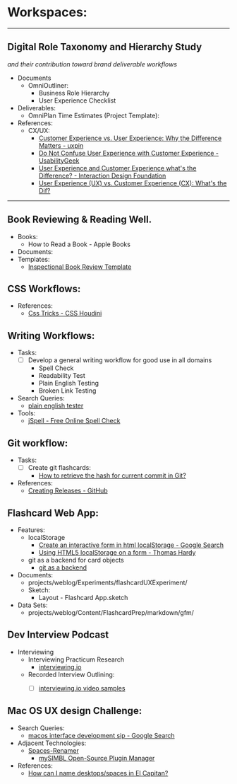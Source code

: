 # Workspaces:

***
## Digital Role Taxonomy and Hierarchy Study
*and their contribution toward brand deliverable workflows*

- Documents
    + OmniOutliner:
        * Business Role Hierarchy
        * User Experience Checklist
- Deliverables:
    + OmniPlan Time Estimates (Project Template):
- References:
    + CX/UX:
        * [Customer Experience vs. User Experience: Why the Difference Matters - uxpin]
        * [Do Not Confuse User Experience with Customer Experience - UsabilityGeek]
        * [User Experience and Customer Experience what's the Difference? - Interaction Design Foundation]
        * [User Experience (UX) vs. Customer Experience (CX): What's the Dif?]

[Customer Experience vs. User Experience: Why the Difference Matters - uxpin]: https://www.uxpin.com/studio/blog/customer-experience-vs-user-experience-why-the-difference-matters/

[Do Not Confuse User Experience with Customer Experience - UsabilityGeek]: https://usabilitygeek.com/confuse-user-experience-customer-experience/

[User Experience and Customer Experience what's the Difference? - Interaction Design Foundation]: https://www.interaction-design.org/literature/article/user-experience-and-customer-experience-what-s-the-difference

[User Experience (UX) vs. Customer Experience (CX): What's the Dif?]: https://digital.gov/2014/07/07/user-experience-ux-vs-customer-experience-cx-whats-the-dif/


***
## Book Reviewing & Reading Well.

- Books:
    + How to Read a Book - Apple Books
- Documents:
- Templates:
    + [Inspectional Book Review Template]



[Inspectional Book Review Template]: projects/weblog/Content/BookStudies/InspectionalBookReviewTemplate.md

## CSS Workflows:
- References:
    + [Css Tricks - CSS Houdini]

[Css Tricks - CSS Houdini]: https://css-tricks.com/css-houdini-could-change-the-way-we-write-and-manage-css/

## Writing Workflows:
- Tasks:
    - [ ] Develop a general writing workflow for good use in all domains
        * Spell Check
        * Readability Test
        * Plain English Testing
        * Broken Link Testing

- Search Queries:
    + [plain english tester]
- Tools:
    + [jSpell - Free Online Spell Check]

[plain english tester]: https://www.google.com/search?q=plain+english+tester&oq=plain+english+tester&aqs=chrome..69i57.12744j0j1&sourceid=chrome&ie=UTF-8

[jSpell - Free Online Spell Check]: https://www.jspell.com/public-spell-checker.html

## Git workflow:
- Tasks:
    - [ ] Create git flashcards:
        * [How to retrieve the hash for current commit in Git?]
- References:
    + [Creating Releases - GitHub]

[How to retrieve the hash for current commit in Git?]: https://stackoverflow.com/questions/949314/how-to-retrieve-the-hash-for-the-current-commit-in-git 

[Creating Releases - GitHub]: https://help.github.com/en/articles/creating-releases

## Flashcard Web App:
- Features:
    + localStorage
        * [Create an interactive form in html localStorage - Google Search]
        * [Using HTML5 localStorage on a form - Thomas Hardy]
    + git as a backend for card objects
        * [git as a backend]
- Documents:
    + projects/weblog/Experiments/flashcardUXExperiment/
    + Sketch:
        * Layout - Flashcard App.sketch
- Data Sets:
    + projects/weblog/Content/FlashcardPrep/markdown/gfm/


[Using HTML5 localStorage on a form - Thomas Hardy]: http://www.thomashardy.me.uk/using-html5-localstorage-on-a-form

[Create an interactive form in html localStorage - Google Search]: https://www.google.com/search?ei=uY-dXKCHDonDjgTu8ZSQBg&q=create+an+interactive+form+in+html+localstorage&oq=create+an+interactive+form+in+html+localstorage&gs_l=psy-ab.3..33i299j33i160.106885.112026..112482...0.0..0.260.2286.0j8j5......0....1..gws-wiz.......0i71j0i22i30j33i22i29i30.mYHS53LO76E

[git as a backend]: https://www.google.com/search?q=git+as+a+backend&oq=git+as+a+backend&aqs=chrome..69i57j69i64.2784j0j1&sourceid=chrome&ie=UTF-8

## Dev Interview Podcast
- Interviewing
    + Interviewing Practicum Research
        * [interviewing.io]
    + Recorded Interview Outlining:
        - [ ] [interviewing.io video samples]


[interviewing.io]: https://interviewing.io/
[interviewing.io video samples]: https://interviewing.io/recordings/

## Mac OS UX design Challenge:
- Search Queries:
    + [macos interface development sip - Google Search]
- Adjacent Technologies:
    + [Spaces-Renamer]
        * [mySIMBL Open-Source Plugin Manager]
- References:
    + [How can I name desktops/spaces in El Capitan?]


[macos interface development sip - Google Search]: https://www.google.com/search?ei=XzykXJiEMc2-tQXy3YDIAQ&q=macos+interface+development+sip&oq=macos+interface+development+sip&gs_l=psy-ab.3..35i39.41974.45041..46650...2.0..0.1110.3589.5-1j1j2......0....1..gws-wiz.......0i71j35i304i39.J-S5DllGQ4U

[Spaces-Renamer]: https://github.com/dado3212/spaces-renamer

[mySIMBL Open-Source Plugin Manager]: https://github.com/w0lfschild/mySIMBL

[How can I name desktops/spaces in El Capitan?]: https://apple.stackexchange.com/questions/211954/how-can-i-name-desktops-spaces-in-el-capitan
